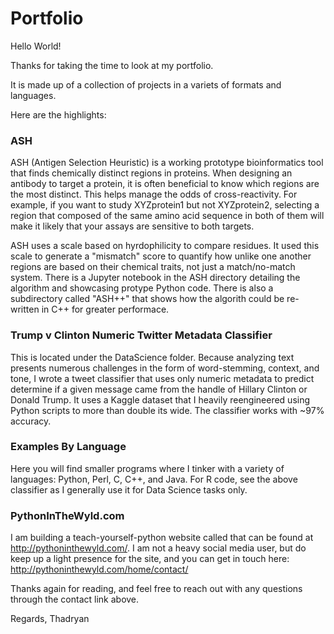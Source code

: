 # Portfolio

Hello World!

Thanks for taking the time to look at my portfolio. 

It is made up of a collection of projects in a variets of formats and languages. 

Here are the highlights:

### ASH

ASH (Antigen Selection Heuristic) is a working prototype bioinformatics tool that finds chemically distinct regions in proteins. When designing an antibody to target a protein, it is often beneficial to know which regions are the most distinct. This helps manage the odds of cross-reactivity. For example, if you want to study XYZprotein1 but not XYZprotein2, selecting a region that composed of the same amino acid sequence in both of them will make it likely that your assays are sensitive to both targets.

ASH uses a scale based on hyrdophilicity to compare residues. It used this scale to generate a "mismatch" score to quantify how unlike one another regions are based on their chemical traits, not just a match/no-match system. There is a Jupyter notebook in the ASH directory detailing the algorithm and showcasing protype Python code. There is also a subdirectory called "ASH++" that shows how the algorith could be re-written in C++ for greater performace.

### Trump v Clinton Numeric Twitter Metadata Classifier 

This is located under the DataScience folder. Because analyzing text presents numerous challenges in the form of word-stemming, context, and tone, I wrote a tweet classifier that uses only numeric metadata to predict determine if a given message came from the handle of Hillary Clinton or Donald Trump. It uses a Kaggle dataset that I heavily reengineered using Python scripts to more than double its wide. The classifier works with ~97% accuracy. 

### Examples By Language 

Here you will find smaller programs where I tinker with a variety of languages: Python, Perl, C, C++, and Java. For R code, see the above classifier as I generally use it for Data Science tasks only. 

### PythonInTheWyld.com

I am building a teach-yourself-python website called that can be found at http://pythoninthewyld.com/.
I am not a heavy social media user, but do keep up a light presence for the site, and you can get in touch here:
http://pythoninthewyld.com/home/contact/

Thanks again for reading, and feel free to reach out with any questions through the contact link above.

Regards,
Thadryan 
